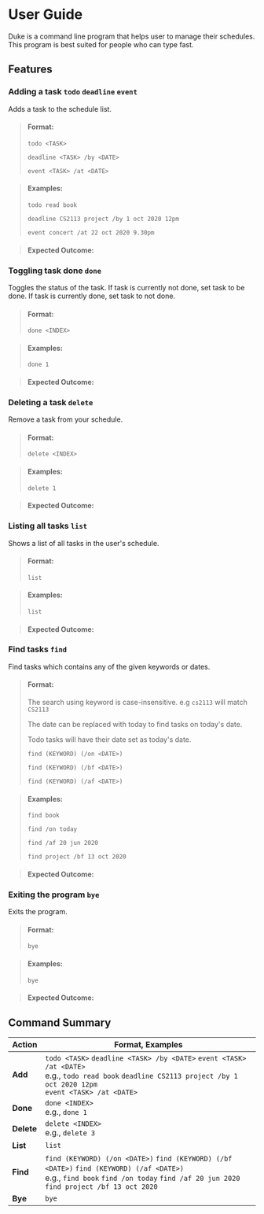 # User Guide
Duke is a command line program that helps user to manage their schedules.
This program is best suited for people who can type fast.

## Features 

### Adding a task `todo` `deadline` `event`
Adds a task to the schedule list.

>#### Format: 
>`todo <TASK>`
>
>`deadline <TASK> /by <DATE>`
>
>`event <TASK> /at <DATE>`

>#### Examples:
>`todo read book`
>
>`deadline CS2113 project /by 1 oct 2020 12pm`
>
>`event concert /at 22 oct 2020 9.30pm`

>#### Expected Outcome:


### Toggling task done `done`
Toggles the status of the task.
If task is currently not done, set task to be done.
If task is currently done, set task to not done.
 
>#### Format: 
>`done <INDEX>`

>#### Examples:
>`done 1`

>#### Expected Outcome:


### Deleting a task `delete`
Remove a task from your schedule.
 
>#### Format: 
>`delete <INDEX>`

>#### Examples:
>`delete 1`

>#### Expected Outcome:


### Listing all tasks `list`
Shows a list of all tasks in the user's schedule.
 
>#### Format: 
>`list`

>#### Examples:
>`list`

>#### Expected Outcome:


### Find tasks `find`
Find tasks which contains any of the given keywords or dates.
 
>#### Format: 
>The search using keyword is case-insensitive. e.g `cs2113` will match `CS2113`
>
>The date can be replaced with today to find tasks on today's date.
>
>Todo tasks will have their date set as today's date.
>
>`find (KEYWORD) (/on <DATE>)`
>
>`find (KEYWORD) (/bf <DATE>)`
>
>`find (KEYWORD) (/af <DATE>)`

>#### Examples:
>`find book`
>
>`find /on today`
>
>`find /af 20 jun 2020`
>
>`find project /bf 13 oct 2020`

>#### Expected Outcome:


### Exiting the program `bye`
Exits the program.
 
>#### Format: 
>`bye`

>#### Examples:
>`bye`

>#### Expected Outcome:


## Command Summary
Action | Format, Examples
--------|------------------
**Add** | `todo <TASK>` `deadline <TASK> /by <DATE>` `event <TASK> /at <DATE>` <br> e.g., `todo read book` `deadline CS2113 project /by 1 oct 2020 12pm` <br/> `event <TASK> /at <DATE>`
**Done** | `done <INDEX>` <br> e.g., `done 1`
**Delete** | `delete <INDEX>`<br> e.g., `delete 3`
**List** | `list`
**Find** | `find (KEYWORD) (/on <DATE>)` `find (KEYWORD) (/bf <DATE>)` `find (KEYWORD) (/af <DATE>)`<br> e.g., `find book` `find /on today` `find /af 20 jun 2020` <br/> `find project /bf 13 oct 2020`
**Bye** | `bye`